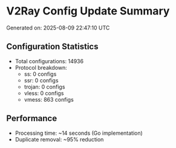 # V2Ray Config Update Summary
Generated on: 2025-08-09 22:47:10 UTC

## Configuration Statistics
- Total configurations: 14936
- Protocol breakdown:
  - ss: 0 configs
  - ssr: 0 configs
  - trojan: 0 configs
  - vless: 0 configs
  - vmess: 863 configs

## Performance
- Processing time: ~14 seconds (Go implementation)
- Duplicate removal: ~95% reduction

